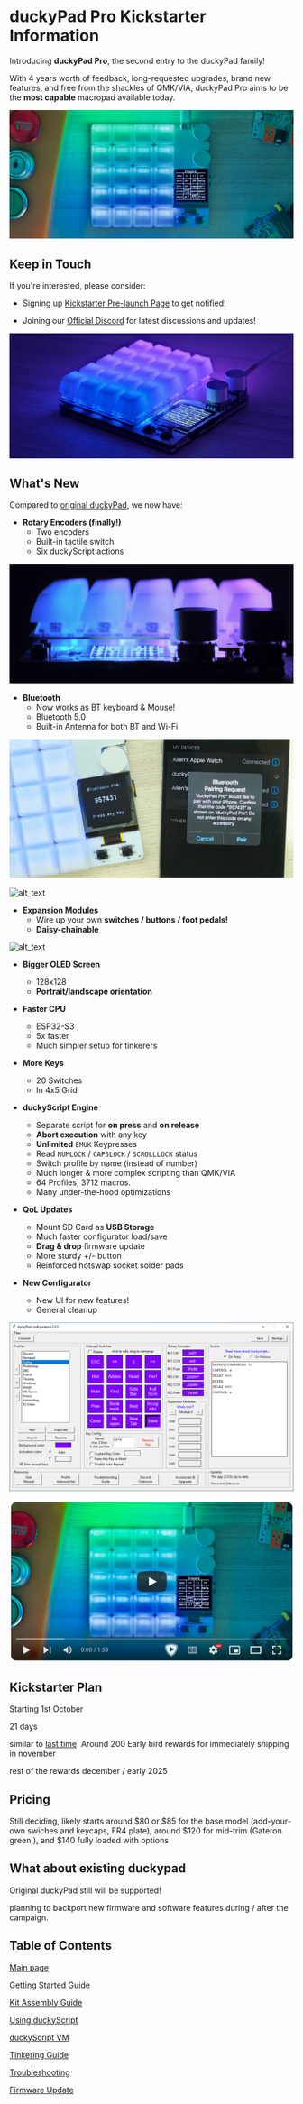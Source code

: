 # duckyPad Pro Kickstarter Information

Introducing **duckyPad Pro**, the second entry to the duckyPad family!

With 4 years worth of feedback, long-requested upgrades, brand new features, and free from the shackles of QMK/VIA, duckyPad Pro aims to be the **most capable** macropad available today.

![alt_text](../resources/photos/title.jpeg)

## Keep in Touch

If you're interested, please consider:

* Signing up [Kickstarter Pre-launch Page](https://www.kickstarter.com/projects/dekunukem/duckypad-pro-advanced-macro-scripting-beyond-qmk-via) to get notified!

* Joining our [Official Discord](https://discord.gg/4sJCBx5) for latest discussions and updates!

![alt_text](../resources/photos/quarter.jpeg)

## What's New

Compared to [original duckyPad](https://github.com/dekuNukem/duckyPad/), we now have:

* **Rotary Encoders (finally!)**
	* Two encoders
	* Built-in tactile switch
	* Six duckyScript actions

![alt_text](../resources/photos/re.jpeg)

* **Bluetooth**
	* Now works as BT keyboard & Mouse!
	* Bluetooth 5.0
	* Built-in Antenna for both BT and Wi-Fi

![alt_text](../resources/photos/bt.jpeg)

![alt_text](../resources/photos/ipad.gif)

* **Expansion Modules**
	* Wire up your own **switches / buttons / foot pedals!**
	* **Daisy-chainable**

![alt_text](../resources/photos/exp.gif)

* **Bigger OLED Screen**
	* 128x128
	* **Portrait/landscape orientation**

* **Faster CPU**
	* ESP32-S3
	* 5x faster
	* Much simpler setup for tinkerers

* **More Keys**
	* 20 Switches
	* In 4x5 Grid

* **duckyScript Engine**
	* Separate script for **on press** and **on release**
	* **Abort execution** with any key
	* **Unlimited** `EMUK` Keypresses
	* Read `NUMLOCK` / `CAPSLOCK` / `SCROLLLOCK` status
	* Switch profile by name (instead of number)
	* Much longer & more complex scripting than QMK/VIA
	* 64 Profiles, 3712 macros.
	* Many under-the-hood optimizations

* **QoL Updates**
	* Mount SD Card as **USB Storage**
	* Much faster configurator load/save
	* **Drag & drop** firmware update
	* More sturdy +/- button
	* Reinforced hotswap socket solder pads

* **New Configurator**
	* New UI for new features!
	* General cleanup

![alt_text](../resources/photos/config.png)

[<img src="../resources/photos/youtube.png">](https://www.youtube.com/watch?v=uzL-kk1gB_Y)

## Kickstarter Plan

Starting 1st October

21 days

similar to [last time](https://www.kickstarter.com/projects/dekunukem/duckypad-do-it-all-mechanical-macropad). Around 200 Early bird rewards for immediately shipping in november 

rest of the rewards december / early 2025

## Pricing

Still deciding, likely starts around $80 or $85 for the base model (add-your-own swiches and keycaps, FR4 plate), around $120 for mid-trim (Gateron green ), and $140 fully loaded with options

## What about existing duckypad

Original duckyPad still will be supported!

planning to backport new firmware and software features during / after the campaign.


## Table of Contents

[Main page](../README.md)

[Getting Started Guide](getting_started.md)

[Kit Assembly Guide](kit_assembly.md)

[Using duckyScript](duckyscript_info.md)

[duckyScript VM](bytecode_vm.md)

[Tinkering Guide](tinkering_guide.md)

[Troubleshooting](troubleshooting.md)

[Firmware Update](fw_update.md)
